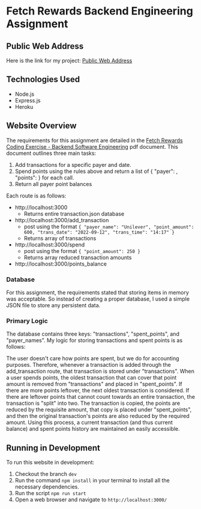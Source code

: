 # Fetch Rewards Backend Engineering Assignment

## Public Web Address
Here is the link for my project: [Public Web Address](https://quiet-bayou-08037.herokuapp.com/)

## Technologies Used
- Node.js
- Express.js
- Heroku

## Website Overview
The requirements for this assignment are detailed in the [Fetch Rewards Coding Exercise - Backend Software Engineering](https://fetch-hiring.s3.us-east-1.amazonaws.com/points.pdf) pdf document. This document outlines three main tasks:

1. Add transactions for a specific payer and date.
2. Spend points using the rules above and return a list of { "payer": <string>, "points": <integer> } for each call.
3. Return all payer point balances

Each route is as follows:
- http://localhost:3000
    - Returns entire transaction.json database
- http://localhost:3000/add_transaction
    - post using the format `{
            "payer_name": "Unilever",
            "point_amount": 600,
            "trans_date": "2022-09-12",
            "trans_time": "14:17"
        }`
    - Returns array of transactions
- http://localhost:3000/spend
    - post using the format `{
            "point_amount": 250
        }`
    - Returns array reduced transaction amounts
- http://localhost:3000/points_balance

### Database
For this assignment, the requirements stated that storing items in memory was acceptable. So instead of creating a proper database, I used a simple JSON file to store any persistent data. 

### Primary Logic
The database contains three keys: "transactions", "spent_points", and "payer_names". My logic for storing transactions and spent points is as follows:

The user doesn't care how points are spent, but we do for accounting purposes. Therefore, whenever a transaction is added through the add_transaction route, that transaction is stored under "transactions". When a user spends points, the oldest transaction that can cover that point amount is removed from "transactions" and placed in "spent_points". If there are more points leftover, the next oldest transaction is considered. If there are leftover points that cannot count towards an entire transaction, the transaction is "split" into two. The transaction is copied, the points are reduced by the requisite amount, that copy is placed under "spent_points", and then the original transaction's points are also reduced by the required amount. Using this process, a current transaction (and thus current balance) and spent points history are maintained an easily accessible.

## Running in Development
To run this website in development:

1. Checkout the branch `dev`
2. Run the command `npm install` in your terminal to install all the necessary dependencies.
3. Run the script `npm run start`
4. Open a web browser and navigate to `http://localhost:3000/`
